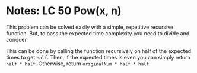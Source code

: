 # Notes: LC 50 Pow(x, n)

This problem can be solved easily with a simple, repetitive recursive function.
But, to pass the expected time complexity you need to divide and conquer.

This can be done by calling the function recursively on half of the expected
times to get `half`. Then, if the expected times is even you can simply return
`half * half`. Otherwise, return `originalNum * half * half`.
